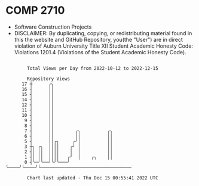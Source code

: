 # COMP 2710
- Software Construction Projects
- DISCLAIMER: By duplicating, copying, or redistributing material found in this the website and GitHub Repository, you(the "User") are in direct violation of Auburn University Title XII Student Academic Honesty Code: Violations 1201.4 (Violations of the Student Academic Honesty Code).
```

        Total Views per Day from 2022-10-12 to 2022-12-15

        Repository Views
      17 ┼      ╭╮
      16 ┤      ││
      15 ┤      ││
      14 ┤      ││
      12 ┤      ││
      11 ┤      ││
      10 ┤      ││
       9 ┤      ││
       8 ┤      ││
       7 ┤      ││        ╭╮          ╭╮
       6 ┤      ││        ││          ││
       5 ┤      ││╭╮     ╭╯│          ││
       3 ┼╮ ╭╮  ││││    ╭╯ │          ││
       2 ┤│ ││  ││││    │  │          ││
       1 ┤│ ││  ││││   ╭╯  │    ╭╮    ││
       0 ┤╰─╯╰──╯╰╯╰───╯   ╰────╯╰────╯╰──────────────────────────────────

        Chart last updated - Thu Dec 15 00:55:41 2022 UTC
        
```
